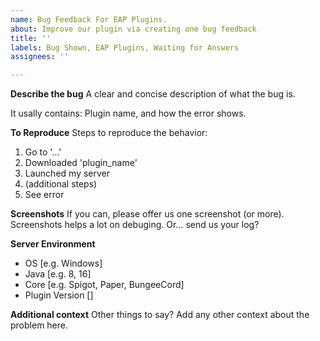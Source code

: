 ```yaml
---
name: Bug Feedback For EAP Plugins.
about: Improve our plugin via creating one bug feedback
title: ''
labels: Bug Shown, EAP Plugins, Waiting for Answers
assignees: ''

---
```


**Describe the bug**
A clear and concise description of what the bug is.

It usally contains: Plugin name, and how the error shows.

**To Reproduce**
Steps to reproduce the behavior:
1. Go to '...'
2. Downloaded 'plugin_name'
3. Launched my server
4. (additional steps)
5. See error

**Screenshots**
If you can, please offer us one screenshot (or more). Screenshots helps a lot on debuging. Or... send us your log?

**Server Environment**
 - OS [e.g. Windows]
 - Java [e.g. 8, 16]
 - Core [e.g. Spigot, Paper, BungeeCord]
 - Plugin Version []

**Additional context**
Other things to say?
Add any other context about the problem here.

